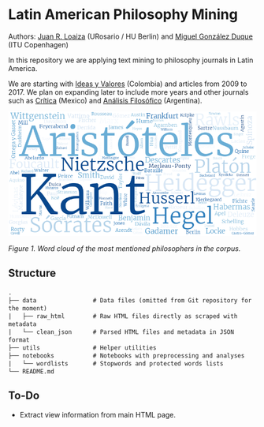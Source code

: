 # Latin American Philosophy Mining

Authors: [Juan R. Loaiza](https://www.juanrloaiza.me) (URosario / HU Berlin) and [Miguel González Duque](https://www.miguelgondu.com) (ITU Copenhagen)

In this repository we are applying text mining to philosophy journals in Latin America.

We are starting with [Ideas y Valores](https://revistas.unal.edu.co/index.php/idval/) (Colombia) and articles from 2009 to 2017. We plan on expanding later to include more years and other journals such as [Crítica](http://critica.filosoficas.unam.mx/index.php/critica) (Mexico) and [Análisis Filosófico](https://analisisfilosofico.org/index.php/af) (Argentina).



![Most mentioned authors in the corpus](img/author_wordcloud.png)

*Figure 1. Word cloud of the most mentioned philosophers in the corpus.*

## Structure

    .
    ├── data                # Data files (omitted from Git repository for the moment)
    |   ├── raw_html        # Raw HTML files directly as scraped with metadata     
    |   └── clean_json      # Parsed HTML files and metadata in JSON format
    ├── utils               # Helper utilities
    ├── notebooks           # Notebooks with preprocessing and analyses
    |   └── wordlists       # Stopwords and protected words lists
    └── README.md

## To-Do

* Extract view information from main HTML page.

